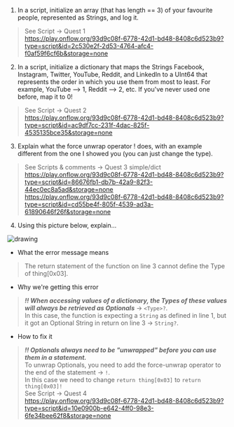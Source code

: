 1. In a script, initialize an array (that has length == 3) of your favourite people, represented as Strings, and log it.
> See Script -> Quest 1  
> https://play.onflow.org/93d9c08f-6778-42d1-bd48-8408c6d523b9?type=script&id=2c530e2f-2d53-4764-afc4-f0af59f6cf6b&storage=none

2. In a script, initialize a dictionary that maps the Strings Facebook, Instagram, Twitter, YouTube, Reddit, and LinkedIn to a UInt64 that represents the order in which you use them from most to least. For example, YouTube --> 1, Reddit --> 2, etc. If you've never used one before, map it to 0!
> See Script -> Quest 2  
> https://play.onflow.org/93d9c08f-6778-42d1-bd48-8408c6d523b9?type=script&id=ac9df7cc-231f-4dac-825f-4535135bce35&storage=none

3. Explain what the force unwrap operator ! does, with an example different from the one I showed you (you can just change the type).
> See Scripts & comments -> Quest 3 simple/dict  
> https://play.onflow.org/93d9c08f-6778-42d1-bd48-8408c6d523b9?type=script&id=86676fb1-db7b-42a9-82f3-44ec0ec8a5ad&storage=none  
> https://play.onflow.org/93d9c08f-6778-42d1-bd48-8408c6d523b9?type=script&id=cd55be4f-805f-4539-ad3a-61890646f26f&storage=none  

4. Using this picture below, explain...
<img src="https://github.com/Keukendeur/Flow-Zero-to-Jacob/blob/main/chapter2.0/images/wrongcode.png" alt="drawing" size="200" />

-  What the error message means
> The return statement of the function on line 3 cannot define the Type of thing[0x03].

- Why we're getting this error
> _**!! When accessing values of a dictionary, the Types of these values will always be retrieved as Optionals**_ -> ``<Type>?``.  
> In this case, the function is expecting a ``String`` as defined in line 1, but it got an Optional String in return on line 3 -> ``String?``.

- How to fix it
> _**!! Optionals always need to be "unwrapped" before you can use them in a statement.**_  
> To unwrap Optionals, you need to add the force-unwrap operator to the end of the statement -> ``!``.  
> In this case we need to change ``return thing[0x03]`` to ``return thing[0x03]!``  
> See Script -> Quest 4  
> https://play.onflow.org/93d9c08f-6778-42d1-bd48-8408c6d523b9?type=script&id=10e0900b-e642-4ff0-98e3-6fe34bee62f8&storage=none
